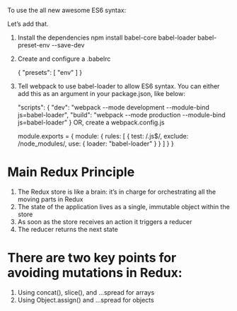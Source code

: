To use the all new awesome ES6 syntax:

Let’s add that.

1. Install the dependencies
    npm install babel-core babel-loader babel-preset-env --save-dev

2. Create and configure a .babelrc

    {
        "presets": [
            "env"
        ]
    }


3. Tell webpack to use babel-loader to allow ES6 syntax. You can either add this as an argument in your package.json, like below:

    "scripts": {
        "dev": "webpack --mode development --module-bind js=babel-loader",
        "build": "webpack --mode production --module-bind js=babel-loader"
    }
OR, create a webpack.config.js

    module.exports = {
      module: {
        rules: [
          {
            test: /\.js$/,
            exclude: /node_modules/,
            use: {
              loader: "babel-loader"
            }
          }
        ]
      }
    }


Main Redux Principle
======================
1. The Redux store is like a brain: it’s in charge for orchestrating all the moving parts in Redux
2. The state of the application lives as a single, immutable object within the store
3. As soon as the store receives an action it triggers a reducer
4. The reducer returns the next state


There are two key points for avoiding mutations in Redux:
============================
1. Using concat(), slice(), and …spread for arrays
2. Using Object.assign() and …spread for objects
